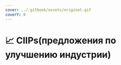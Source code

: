 ```yaml
---
cover: ../.gitbook/assets/original.gif
coverY: 0
---
```


# 📈 CIIPs(предложения по улучшению индустрии)

